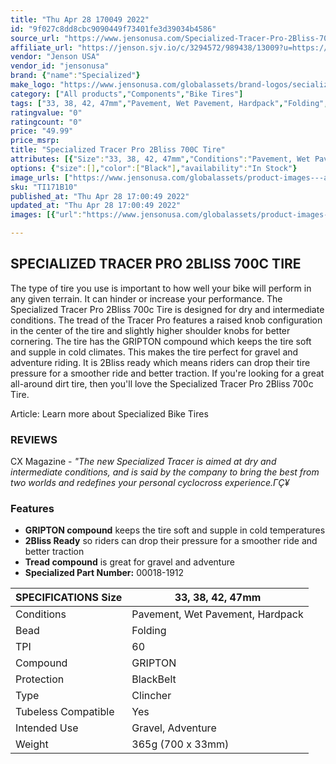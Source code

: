 ```yaml
---
title: "Thu Apr 28 170049 2022"
id: "9f027c8dd8cbc9090449f73401fe3d39034b4586"
source_url: "https://www.jensonusa.com/Specialized-Tracer-Pro-2Bliss-700C-Tire"
affiliate_url: "https://jenson.sjv.io/c/3294572/989438/13009?u=https://www.jensonusa.com/Specialized-Tracer-Pro-2Bliss-700C-Tire"
vendor: "Jenson USA"
vendor_id: "jensonusa"
brand: {"name":"Specialized"}
make_logo: "https://www.jensonusa.com/globalassets/brand-logos/secialized-logo.png"
category: ["All products","Components","Bike Tires"]
tags: ["33, 38, 42, 47mm","Pavement, Wet Pavement, Hardpack","Folding","60","GRIPTON","BlackBelt","Clincher","Yes","Gravel, Adventure","365g (700 x 33mm)"]
ratingvalue: "0"
ratingcount: "0"
price: "49.99"
price_msrp: 
title: "Specialized Tracer Pro 2Bliss 700C Tire"
attributes: [{"Size":"33, 38, 42, 47mm","Conditions":"Pavement, Wet Pavement, Hardpack","Bead":"Folding","TPI":"60","Compound":"GRIPTON","Protection":"BlackBelt","Type":"Clincher","Tubeless Compatible":"Yes","Intended Use":"Gravel, Adventure","Weight":"365g (700 x 33mm)"}]
options: {"size":[],"color":["Black"],"availability":"In Stock"}
image_urls: ["https://www.jensonusa.com/globalassets/product-images---all-assets/specialized/ti171b10-black_fix.jpg"]
sku: "TI171B10"
published_at: "Thu Apr 28 17:00:49 2022"
updated_at: "Thu Apr 28 17:00:49 2022"
images: [{"url":"https://www.jensonusa.com/globalassets/product-images---all-assets/specialized/ti171b10-black_fix.jpg","path":"full/9f9f85b4cd77cf28b2be52c5847cdbba43799b0c.jpg","checksum":"a8afbcb141e76ac6f20b64de126bbaa2","status":"downloaded"}]

---
```

## SPECIALIZED TRACER PRO 2BLISS 700C TIRE

The type of tire you use is important to how well your bike will perform in
any given terrain. It can hinder or increase your performance. The Specialized
Tracer Pro 2Bliss 700c Tire is designed for dry and intermediate conditions.
The tread of the Tracer Pro features a raised knob configuration in the center
of the tire and slightly higher shoulder knobs for better cornering. The tire
has the GRIPTON compound which keeps the tire soft and supple in cold
climates. This makes the tire perfect for gravel and adventure riding. It is
2Bliss ready which means riders can drop their tire pressure for a smoother
ride and better traction. If you're looking for a great all-around dirt tire,
then you'll love the Specialized Tracer Pro 2Bliss 700c Tire.

Article: Learn more about Specialized Bike Tires

### REVIEWS

CX Magazine \- _"The new Specialized Tracer is aimed at dry and intermediate
conditions, and is said by the company to bring the best from two worlds and
redefines your personal cyclocross experience.ΓÇ¥_

### Features

  * **GRIPTON compound** keeps the tire soft and supple in cold temperatures
  * **2Bliss Ready** so riders can drop their pressure for a smoother ride and better traction
  * **Tread compound** is great for gravel and adventure
  * **Specialized Part Number:** 00018-1912

SPECIFICATIONS Size | 33, 38, 42, 47mm  
---|---  
Conditions | Pavement, Wet Pavement, Hardpack  
Bead | Folding  
TPI | 60  
Compound | GRIPTON  
Protection | BlackBelt  
Type | Clincher  
Tubeless Compatible | Yes  
Intended Use | Gravel, Adventure  
Weight | 365g (700 x 33mm)

